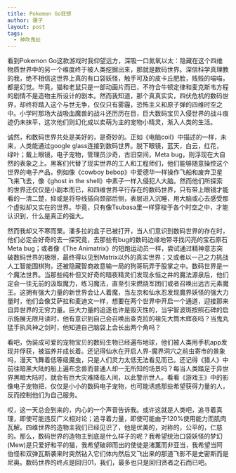 ```yaml
---
title: Pokemon Go狂想
author: 骡子
layout: post
tags:
  - 神吹鬼扯
---
```


看到Pokemon Go这款游戏时我仰望远方，深吸一口氮氧以太：隐藏在这个四维物质世界中的另一个维度终于被人类挖掘出来，那就是数码世界。深信科学真理教的我，绝不相信这世界上真的有口袋妖怪，触手可及的皮卡丘肥脸，贱贱的喵喵，都是幻觉。毕竟，猫和老鼠只是一部动画片而已，不符合牛顿定律和麦克斯韦方程的剧情不是造物主所设计的剧本。然而我知道，那个真真实实，四伏危机的数码世界，却终将踏入这个与世无争，仅仅只有雾霾，恐怖主义和原子弹的四维时空之中。小学时那场大战吸血魔兽的战斗还历历在目，巨大数码宝贝入侵世界的战斗痕迹仍未抹平，这次他们则幻化成以卖萌为主的宠物小精灵，渐入人类的生活。

诚然，和数码世界共处是美好的，是奇妙的。正如《电脑coil》中描述的一样，未来，人类能通过google glass连接到数码世界。脱下眼镜，蓝天，白云，红花，绿叶；戴上眼镜，电子宠物，管理员沙奇，古旧空间，Meta bug，则浮现在大自然的表象之上。黑客们代替了现实世界的工人和工程师们，他们能够随意操控这个世界的电子产品，例如像《cowboy bebop》中爱德华一样操作飞船和废弃卫星飞来飞去，像《ghost in the shell》中素子一样入侵犯人大脑。然而他们所探索的世界还仅仅是小副本而已，和四维世界平行存在的数码世界，只有带上眼镜才能看的一清二楚，抑或是将导线插向颈部后侧，表层进入沉睡，用大脑或心去感受那个虚拟却又实在的世界。毕竟，只有像Tsubasa里一样穿梭于各个时空之中，才能认识到，什么是真正的强大。

然而我却又不寒而栗。潘多拉的盒子已被打开，当人们意识到数码世界的存在时，他们必定会好奇的去一探究竟，去那些有bug的数码边缘地带寻找闪亮的宝石原石Meta bug；或者像《The Animatrix》的短跑运动员一样，尝试通过精神意志突破数码世界的极限，最终得以见到Matrix以外的真实世界；又或者以一己之力挑战人工智能围棋狗，还被隐藏智商故意输一局的狗哥玩弄于股掌之中。数码世界是一个魔法世界。当那些纯朴但又好奇的暗夜精灵们发现永恒之井的魔法源泉后，他们定会一往无前的汲取魔力，练习魔法，直至引来燃烧军团们或者召唤出远古元素魔王。这拥有强大力量的新世界会让人着魔，当左京和仙水忍发现魔界妖怪的强大力量时，他们会像艾萨拉和麦迪文一样，想要在两个世界中开启一个通道，迎接那来自异世界的无穷力量。巨大力量的追逐也许是毁灭性的，当宇智波斑按照石碑的启示施展无限月读时，他有意识到自己会召唤出查克拉的祖先大筒木辉夜吗？当鬼丸猛手执风神之剑时，他知道自己脑袋上会长出两个角吗？

看吧，伪装成可爱的宠物宝贝的数码生物已经遍布地球，他们被人类用手机app发现并俘获，被滋养并成长着。还记得仙水在开启人界-魔界洞穴之前虫寄市的景象吗，漫天飞舞着低等级魔虫，只是人们灵力太低无法看见而已。还记得《猎人》中前往暗黑大陆的船上遍布念兽而普通人却一无所知的场景吗？每当人类踏足于异世界黑暗大陆时，就会有巨大灾难降临人间，以此警示世人。看看《游戏王》中的影像电子宠物把，仅仅是小小的数码电子宠物，也可能诱惑那些希望获得力量的人，反而控制他们为自己服务。

哎，这一天总会到来的，内心的一个声音告诉我。或许这就是人类吧，追寻着真理，即使可能违反广义相对论；追寻着力量，即使可能由于120%使用能力而肌肉瓦解。四维世界的造物主我们已经见识了，他是优美的，对称的，公平的，仁慈的。那么，数码世界的造物主到底是什么样子的呢？我希望统治口袋妖怪的梦幻(Mew)是只爱好和平的猫，我希望破卵而出的使徒是渚薫而非亚当，我希望当阿伯怪和双弹瓦斯袭来时突然钻入它们体内然后又飞出来的那道飞影不是史密斯而是尼奥。数码世界的终点是回归01，我们，最多也只是回归贤者之石而已吧。


